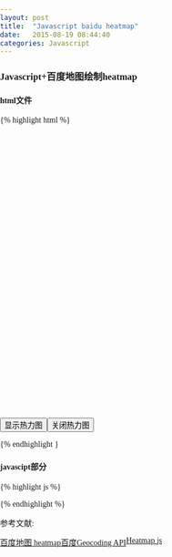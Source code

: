 ```yaml
---
layout: post
title:  "Javascript baidu heatmap"
date:   2015-08-19 08:44:40
categories: Javascript
---
```


### Javascript+百度地图绘制heatmap

#### html文件
{% highlight html %}

<!DOCTYPE html>
<html>
    <head>
        <meta http-equiv="Content-Type" content="text/html; charset=utf-8" />
        <meta name="viewport" content="initial-scale=1.0, user-scalable=no" />
        <script type="text/javascript" src="http://api.map.baidu.com/api?v=2.0&ak= your key"></script>
        <script type="text/javascript" src="http://ajax.aspnetcdn.com/ajax/jQuery/jquery-1.8.0.js"></script>
        <script type="text/javascript" src="http://api.map.baidu.com/library/Heatmap/2.0/src/Heatmap_min.js"></script>
        <title>热力图功能示例</title>
        <style type="text/css">
            ul,li{list-style: none;margin:0;padding:0;float:left;}
            html{height:100%}
            body{height:100%;margin:0px;padding:0px;font-family:"微软雅黑";}
            #container{height:500px;width:100%;}
            #r-result{width:100%;}
            </style>
    </head>
    <body>
        <div id="container"></div>
        <div id="r-result">
            <input type="button"  onclick="openHeatmap();" value="显示热力图"/><input type="button"  onclick="closeHeatmap();" value="关闭热力图"/>
        </div>
    </body>
</html>

{% endhighlight }

#### javascipt部分

{% highlight js %}

<script type="text/javascript">
    var map = new BMap.Map("container");          // 创建地图实例
    var tt;
    
    var point = new BMap.Point(116.418261, 39.921984);
    map.centerAndZoom(point, 12);             // 初始化地图，设置中心点坐标和地图级别
    map.enableScrollWheelZoom(); // 允许滚轮缩放
    
    // points为数据格式，本例中用jquery加载json文件    
    var points =[
                 {"lng":116.418261,"lat":39.921984,"count":50},
                 {"lng":116.423332,"lat":39.916532,"count":51},
                 {"lng":116.419787,"lat":39.930658,"count":15},
                 {"lng":116.418455,"lat":39.920921,"count":40},
                 {"lng":116.418843,"lat":39.915516,"count":100},
                 {"lng":116.425867,"lat":39.918989,"count":8}];
                 
	 if(!isSupportCanvas()){
	     alert('热力图目前只支持有canvas支持的浏览器,您所使用的浏览器不能使用热力图功能~')
	 }
	//详细的参数,可以查看heatmap.js的文档 https://github.com/pa7/heatmap.js/blob/master/README.md
	// source: http://www.patrick-wied.at/static/heatmapjs/?utm_source=gh
	//参数说明如下:
	/* visible 热力图是否显示,默认为true
	 * opacity 热力的透明度,1-100
	 * radius 势力图的每个点的半径大小   
	 * gradient  {JSON} 热力图的渐变区间 . gradient如下所示
	 *	{
	 .2:'rgb(0, 255, 255)',
	 .5:'rgb(0, 110, 255)',
	 .8:'rgb(100, 0, 255)'
	 }
	 其中 key 表示插值的位置, 0~1. 
	 value 为颜色值. 
	 */

	 // jquery 加载 json 数据
	$.ajax({
		url: 'data.json',
		type: 'GET',
		dataType: 'json',
		success: function(data) {
			show_data(data);
		}
	});

	heatmapOverlay = new BMapLib.HeatmapOverlay({"radius":5});
	map.addOverlay(heatmapOverlay);
	//heatmapOverlay.setDataSet({data:points, max:100});

	function show_data(data){
		heatmapOverlay.setDataSet({data: data, max:150109});
	}

	//是否显示热力图
	function openHeatmap(){
	    heatmapOverlay.show();
	}
	function closeHeatmap(){
	    heatmapOverlay.hide();
	}
	//closeHeatmap();
	openHeatmap();
	function setGradient(){
	    /*格式如下所示:
	     {
		  		0:'rgb(102, 255, 0)',
		 	 	.5:'rgb(255, 170, 0)',
			  	1:'rgb(255, 0, 0)'
	     }*/
	    var gradient = {};
	    var colors = document.querySelectorAll("input[type='color']");
	    colors = [].slice.call(colors,0);
	    colors.forEach(function(ele){
	                   gradient[ele.getAttribute("data-key")] = ele.value; 
	                   });
	                   heatmapOverlay.setOptions({"gradient":gradient});
	}
	//判断浏览区是否支持canvas
	function isSupportCanvas(){
	    var elem = document.createElement('canvas');
	    return !!(elem.getContext && elem.getContext('2d'));
}
</script>


{% endhighlight %}

参考文献:

* [百度地图 heatmap][API]
* [百度Geocoding API][geocoding]
* [Heatmap js][heatmap]

[API]: http://developer.baidu.com/map/jsdemo.htm#c1_15
[geocoding]: http://developer.baidu.com/map/index.php?title=webapi/guide/webservice-geocoding
[heatmap]: https://github.com/pa7/heatmap.js



